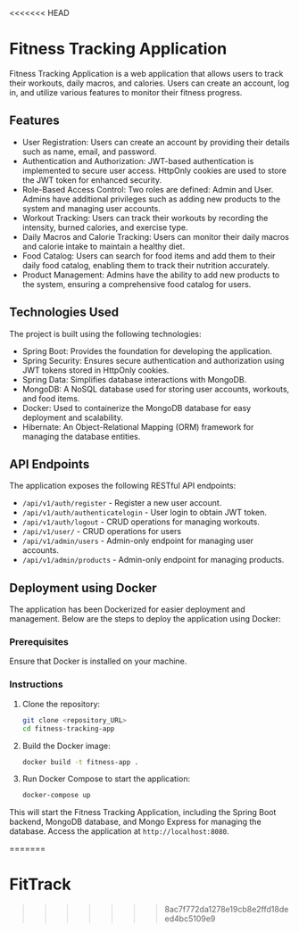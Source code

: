<<<<<<< HEAD
# Fitness Tracking Application

Fitness Tracking Application is a web application that allows users to track their workouts, daily macros, and calories. Users can create an account, log in, and utilize various features to monitor their fitness progress.

## Features

- User Registration: Users can create an account by providing their details such as name, email, and password.
- Authentication and Authorization: JWT-based authentication is implemented to secure user access. HttpOnly cookies are used to store the JWT token for enhanced security.
- Role-Based Access Control: Two roles are defined: Admin and User. Admins have additional privileges such as adding new products to the system and managing user accounts.
- Workout Tracking: Users can track their workouts by recording the intensity, burned calories, and exercise type.
- Daily Macros and Calorie Tracking: Users can monitor their daily macros and calorie intake to maintain a healthy diet.
- Food Catalog: Users can search for food items and add them to their daily food catalog, enabling them to track their nutrition accurately.
- Product Management: Admins have the ability to add new products to the system, ensuring a comprehensive food catalog for users.

## Technologies Used

The project is built using the following technologies:

- Spring Boot: Provides the foundation for developing the application.
- Spring Security: Ensures secure authentication and authorization using JWT tokens stored in HttpOnly cookies.
- Spring Data: Simplifies database interactions with MongoDB.
- MongoDB: A NoSQL database used for storing user accounts, workouts, and food items.
- Docker: Used to containerize the MongoDB database for easy deployment and scalability.
- Hibernate: An Object-Relational Mapping (ORM) framework for managing the database entities.


## API Endpoints

The application exposes the following RESTful API endpoints:

- `/api/v1/auth/register` - Register a new user account.
- `/api/v1/auth/authenticatelogin` - User login to obtain JWT token.
- `/api/v1/auth/logout` - CRUD operations for managing workouts.
- `/api/v1/user/` - CRUD operations for users
- `/api/v1/admin/users` - Admin-only endpoint for managing user accounts.
- `/api/v1/admin/products` - Admin-only endpoint for managing products.

## Deployment using Docker

The application has been Dockerized for easier deployment and management. Below are the steps to deploy the application using Docker:

### Prerequisites

Ensure that Docker is installed on your machine.

### Instructions

1. Clone the repository:

    ```bash
    git clone <repository_URL>
    cd fitness-tracking-app
    ```

2. Build the Docker image:

    ```bash
    docker build -t fitness-app .
    ```

3. Run Docker Compose to start the application:

    ```bash
    docker-compose up
    ```

This will start the Fitness Tracking Application, including the Spring Boot backend, MongoDB database, and Mongo Express for managing the database. Access the application at `http://localhost:8080`.




=======
# FitTrack
>>>>>>> 8ac7f772da1278e19cb8e2ffd18deed4bc5109e9
